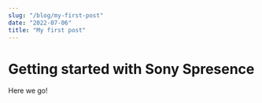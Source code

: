 ```yaml
---
slug: "/blog/my-first-post"
date: "2022-07-06"
title: "My first post"
---
```


# Getting started with Sony Spresence 

Here we go!